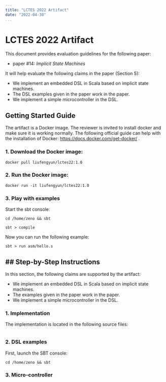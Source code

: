 ```yaml
---
title: "LCTES 2022 Artifact"
date: "2022-04-30"
...
```


# LCTES 2022 Artifact

This document provides evaluation guidelines for the following paper:

- paper #14: _Implicit State Machines_

It will help evaluate the following claims in the paper (Section 5):

- We implement an embedded DSL in Scala based on implicit state machines.
- The DSL examples given in the paper work in the paper.
- We implement a simple microcontroller in the DSL.

## Getting Started Guide

The artifact is a Docker image. The reviewer is invited to install
docker and make sure it is working normally.  The following official
guide can help with the installation of Docker:
https://docs.docker.com/get-docker/ .


### 1. Download the Docker image:

```
docker pull liufengyun/lctes22:1.0
```

### 2. Run the Docker image:


```
docker run -it liufengyun/lctes22:1.0
```

### 3. Play with examples

Start the sbt console:

```
cd /home/zeno && sbt
```

``` shell
sbt > compile
```

Now you can run the following example:

```
sbt > run asm/hello.s
```

## ## Step-by-Step Instructions

In this section, the following claims are supported by the artifact:

- We implement an embedded DSL in Scala based on implicit state machines.
- The examples given in the paper work in the paper.
- We implement a simple microcontroller in the DSL.

### 1. Implementation

The implementation is located in the following source files:

```
```

### 2. DSL examples

First, launch the SBT console:

```
cd /home/zeno && sbt
```

### 3. Micro-controller

